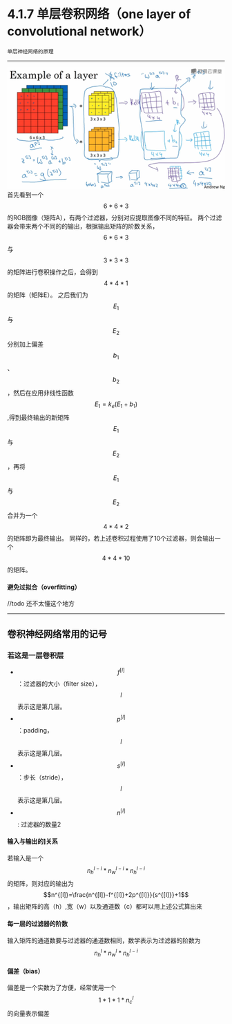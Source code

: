 # 4.1.7 单层卷积网络（one layer of convolutional network）

```
单层神经网络的原理
```

---

![](/assets/417/LayerCNN.png)  
首先看到一个$$6*6*3$$的RGB图像（矩阵A），有两个过滤器，分别对应提取图像不同的特征。
两个过滤器会带来两个不同的的输出，根据输出矩阵的阶数关系，$$6*6*3$$与$$3*3*3$$的矩阵进行卷积操作之后，会得到$$4*4*1$$的矩阵（矩阵E）。
之后我们为$$E_1$$与$$E_2$$分别加上偏差$$b_1$$、$$b_2$$，然后在应用非线性函数$$E_1=k_e(E_1+b_1)$$,得到最终输出的新矩阵$$E_1$$与$$E_2$$，再将$$E_1$$与$$E_2$$合并为一个$$4*4*2$$的矩阵即为最终输出。
同样的，若上述卷积过程使用了10个过滤器，则会输出一个$$4*4*10$$的矩阵。

#### 避免过拟合（overfitting）
//todo 还不太懂这个地方

---

## 卷积神经网络常用的记号
### 若这是一层卷积层
* $$f^{[l]}$$：过滤器的大小（filter size），$$l$$表示这是第几层。
* $$p^{[l]}$$：padding，$$l$$表示这是第几层。
* $$s^{[l]}$$：步长（stride），$$l$$表示这是第几层。
* $$n^{[l]}$$: 过滤器的数量2

#### 输入与输出的]关系
若输入是一个$$n_{h}^{l-i}*n_{w}^{l-i}*n_{h}^{l-i}$$的矩阵，则对应的输出为$$n^{[l]}=\frac{n^{[l]}-f^{[l]}+2p^{[l]}}{s^{[l]}}+1$$，输出矩阵的高（h）,宽（w）以及通道数（c）都可以用上述公式算出来

#### 每一层的过滤器的阶数
输入矩阵的通道数要与过滤器的通道数相同，数学表示为过滤器的阶数为$$n_{h}^{l}*n_{w}^{l}*n_{h}^{l-i}$$

#### 偏差（bias）
偏差是一个实数为了方便，经常使用一个$$1*1*1*n_{c}^{l}$$的向量表示偏差